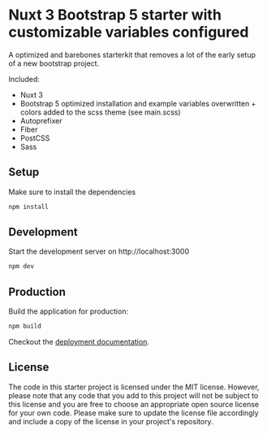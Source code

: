 # Nuxt 3 Bootstrap 5 starter with customizable variables configured

A optimized and barebones starterkit that removes a lot of the early setup of a new bootstrap project.

Included:
- Nuxt 3
- Bootstrap 5 optimized installation and example variables overwritten + colors added to the scss theme (see main.scss)
- Autoprefixer
- Fiber
- PostCSS
- Sass

## Setup

Make sure to install the dependencies

```bash
npm install
```

## Development

Start the development server on http://localhost:3000

```bash
npm dev
```

## Production

Build the application for production:

```bash
npm build
```

Checkout the [deployment documentation](https://v3.nuxtjs.org/docs/deployment).

## License

The code in this starter project is licensed under the MIT license. However, please note that any code that you add to this project will not be subject to this license and you are free to choose an appropriate open source license for your own code. Please make sure to update the license file accordingly and include a copy of the license in your project's repository.

